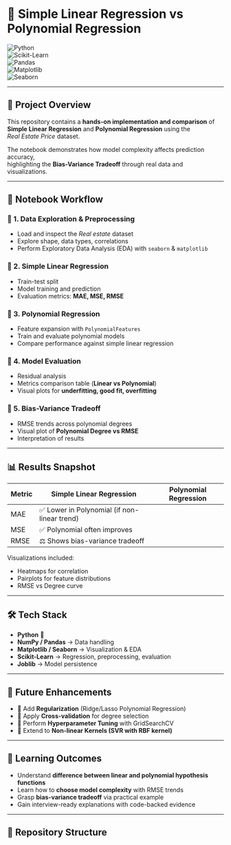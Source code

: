 # 📘 Simple Linear Regression vs Polynomial Regression  

![Python](https://img.shields.io/badge/Python-3.8+-blue?logo=python)  
![Scikit-Learn](https://img.shields.io/badge/Scikit--Learn-Modeling-orange?logo=scikitlearn)  
![Pandas](https://img.shields.io/badge/Pandas-Data%20Analysis-green?logo=pandas)  
![Matplotlib](https://img.shields.io/badge/Matplotlib-Visualization-yellow?logo=plotly)  
![Seaborn](https://img.shields.io/badge/Seaborn-EDA-teal?logo=seaborn)  

---

## 📌 Project Overview  

This repository contains a **hands-on implementation and comparison** of  
**Simple Linear Regression** and **Polynomial Regression** using the  
*Real Estate Price* dataset.  

The notebook demonstrates how model complexity affects prediction accuracy,  
highlighting the **Bias-Variance Tradeoff** through real data and visualizations.  

---

## 📂 Notebook Workflow  

### 🔹 1. Data Exploration & Preprocessing  
- Load and inspect the *Real estate* dataset  
- Explore shape, data types, correlations  
- Perform Exploratory Data Analysis (EDA) with `seaborn` & `matplotlib`  

### 🔹 2. Simple Linear Regression  
- Train-test split  
- Model training and prediction  
- Evaluation metrics: **MAE, MSE, RMSE**  

### 🔹 3. Polynomial Regression  
- Feature expansion with `PolynomialFeatures`  
- Train and evaluate polynomial models  
- Compare performance against simple linear regression  

### 🔹 4. Model Evaluation  
- Residual analysis  
- Metrics comparison table (**Linear vs Polynomial**)  
- Visual plots for **underfitting, good fit, overfitting**  

### 🔹 5. Bias-Variance Tradeoff  
- RMSE trends across polynomial degrees  
- Visual plot of **Polynomial Degree vs RMSE**  
- Interpretation of results  

---

## 📊 Results Snapshot  

| Metric | Simple Linear Regression | Polynomial Regression |
|--------|--------------------------|------------------------|
| MAE    | ✅ Lower in Polynomial (if non-linear trend) |  
| MSE    | ✅ Polynomial often improves |  
| RMSE   | ⚖️ Shows bias-variance tradeoff |  

Visualizations included:  
- Heatmaps for correlation  
- Pairplots for feature distributions  
- RMSE vs Degree curve  

---

## 🛠️ Tech Stack  

- **Python** 🐍  
- **NumPy / Pandas** → Data handling  
- **Matplotlib / Seaborn** → Visualization & EDA  
- **Scikit-Learn** → Regression, preprocessing, evaluation  
- **Joblib** → Model persistence  

---

## 🚀 Future Enhancements  

- 🔹 Add **Regularization** (Ridge/Lasso Polynomial Regression)  
- 🔹 Apply **Cross-validation** for degree selection  
- 🔹 Perform **Hyperparameter Tuning** with GridSearchCV  
- 🔹 Extend to **Non-linear Kernels (SVR with RBF kernel)**  

---

## 🎯 Learning Outcomes  

- Understand **difference between linear and polynomial hypothesis functions**  
- Learn how to **choose model complexity** with RMSE trends  
- Grasp **bias-variance tradeoff** via practical example  
- Gain interview-ready explanations with code-backed evidence  

---

## 📁 Repository Structure  

